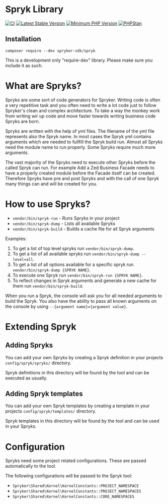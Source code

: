 # Spryk Library
[![CI](https://github.com/spryker-sdk/spryk/workflows/CI/badge.svg?branch=master)](https://github.com/spryker-sdk/spryk/actions?query=workflow%3ACI+branch%3Amaster)
[![Latest Stable Version](https://poser.pugx.org/spryker-sdk/spryk/v/stable.svg)](https://packagist.org/packages/spryker-sdk/spryk)
[![Minimum PHP Version](https://img.shields.io/badge/php-%3E%3D%207.4-8892BF.svg)](https://php.net/)
[![PHPStan](https://img.shields.io/badge/PHPStan-enabled-brightgreen.svg?style=flat)](https://github.com/phpstan/phpstan)

## Installation

```
composer require --dev spryker-sdk/spryk
```

This is a development only "require-dev" library. Please make sure you include it as such.

# What are Spryks?

Spryks are some sort of code generators for Spryker. Writing code is often a very repetitive task and you often need to write a lot code just to follow Spryker's clean and complex architecture.
To take a way the monkey work from writing wir up code and move faster towards writing business code Spryks are born.

Spryks are written with the help of yml files. The filename of the yml file represents also the Spryk name. In most cases the Spryk yml contains arguments which are needed to fullfill the Spryk build run. Almost all Spryks need the module name to run properly. Some Spryks require much more arguments.

The vast majority of the Spryks need to execute other Spryks before the called Spryk can run. For example Add a Zed Business Facade needs to have a properly created module before the Facade itself can be created. Therefore Spryks have pre and post Spryks and with the call of one Spryk many things can and will be created for you.

# How to use Spryks?

- `vendor/bin/spryk-run` - Runs Spryks in your project
- `vendor/bin/spryk-dump` - Lists all available Spryks
- `vendor/bin/spryk-build` - Builds a cache file for all Spryk arguments


Examples:

1. To get a list of top level spryks run `vendor/bin/spryk-dump`.
2. To get a list of all available spryks run `vendor/bin/spryk-dump --level=all`.
3. To get a list of all options available for a specific spryk run `vendor/bin/spryk-dump {SPRYK NAME}`.
4. To execute one Spryk run `vendor/bin/spryk-run {SPRYK NAME}`.
5. To reflect changes in Spryk arguments and generate a new cache for them run `vendor/bin/spryk-build`.

When you run a Spryk, the console will ask you for all needed arguments to build the Spryk. You also have the ability to pass all known arguments on the console by using `--{argument name}={argument value}`.

# Extending Spryk

## Adding Spryks

You can add your own Spryks by creating a Spryk definition in your projects `config/spryk/spryks/` directory.

Spryk definitions in this directory will be found by the tool and can be executed as usually.

## Adding Spryk templates

You can add your own Spryk templates by creating a template in your projects `config/spryk/templates/` directory.

Spryk templates in this directory will be found by the tool and can be used in your Spryks.

# Configuration

Spryks need some project related configurations. These are passed automatically to the tool.

The following configurations will be passed to the Spryk tool:

- `Spryker\Shared\Kernel\KernelConstants::PROJECT_NAMESPACE`
- `Spryker\Shared\Kernel\KernelConstants::PROJECT_NAMESPACES`
- `Spryker\Shared\Kernel\KernelConstants::CORE_NAMESPACES`
